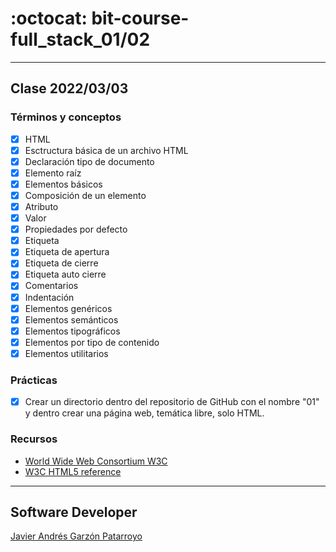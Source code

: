 # :octocat: bit-course-full_stack_01/02
- - -
## Clase 2022/03/03
### Términos y conceptos
* [x] HTML
* [x] Esctructura básica de un archivo HTML
* [x] Declaración tipo de documento
* [x] Elemento raíz
* [x] Elementos básicos
* [x] Composición de un elemento
* [x] Atributo
* [x] Valor
* [x] Propiedades por defecto
* [x] Etiqueta
* [x] Etiqueta de apertura
* [x] Etiqueta de cierre
* [x] Etiqueta auto cierre
* [x] Comentarios
* [x] Indentación
* [x] Elementos genéricos
* [x] Elementos semánticos
* [x] Elementos tipográficos
* [x] Elementos por tipo de contenido
* [x] Elementos utilitarios
### Prácticas
* [x] Crear un directorio dentro del repositorio de GitHub con el nombre "01" 
y dentro crear una página web, temática libre, solo HTML.
### Recursos
* [World Wide Web Consortium W3C](https://www.w3.org/)
* [W3C HTML5 reference](https://dev.w3.org/html5/html-author/)
- - -
## Software Developer
[Javier Andrés Garzón Patarroyo](https://javierandresgp.com)
